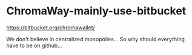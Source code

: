 # ChromaWay-mainly-use-bitbucket
https://bitbucket.org/chromawallet/

We don't believe in centralized monopolies... So why should everything have to be on github... 
